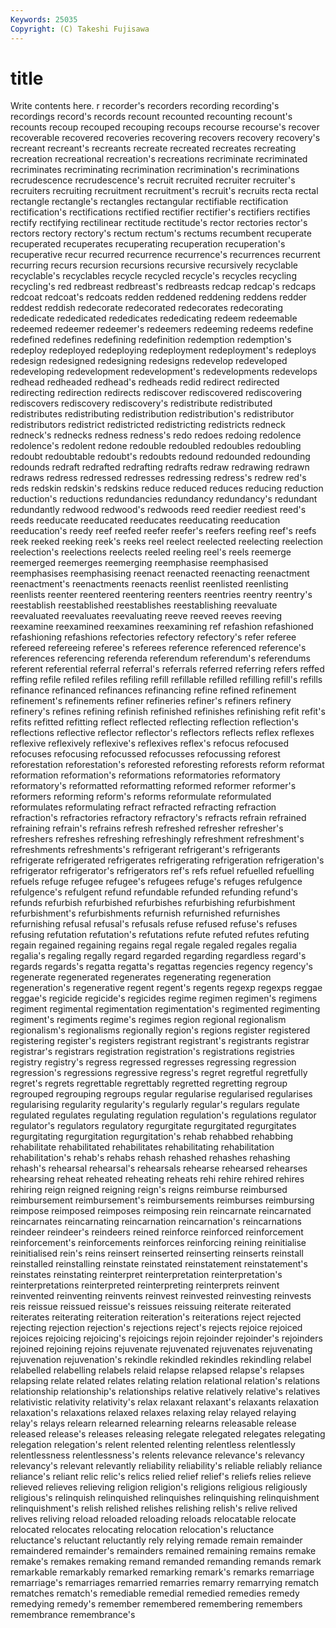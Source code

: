```yaml
---
Keywords: 25035 
Copyright: (C) Takeshi Fujisawa
---
```


# title

Write contents here.
r recorder's recorders recording
recording's recordings record's records recount recounted recounting recount's recounts recoup
recouped recouping recoups recourse recourse's recover recoverable recovered recoveries recovering
recovers recovery recovery's recreant recreant's recreants recreate recreated recreates recreating
recreation recreational recreation's recreations recriminate recriminated recriminates recriminating recrimination recrimination's
recriminations recrudescence recrudescence's recruit recruited recruiter recruiter's recruiters recruiting recruitment
recruitment's recruit's recruits recta rectal rectangle rectangle's rectangles rectangular rectifiable
rectification rectification's rectifications rectified rectifier rectifier's rectifiers rectifies rectify rectifying
rectilinear rectitude rectitude's rector rectories rector's rectors rectory rectory's rectum
rectum's rectums recumbent recuperate recuperated recuperates recuperating recuperation recuperation's recuperative
recur recurred recurrence recurrence's recurrences recurrent recurring recurs recursion recursions
recursive recursively recyclable recyclable's recyclables recycle recycled recycle's recycles recycling
recycling's red redbreast redbreast's redbreasts redcap redcap's redcaps redcoat redcoat's
redcoats redden reddened reddening reddens redder reddest reddish redecorate redecorated
redecorates redecorating rededicate rededicated rededicates rededicating redeem redeemable redeemed redeemer
redeemer's redeemers redeeming redeems redefine redefined redefines redefining redefinition redemption
redemption's redeploy redeployed redeploying redeployment redeployment's redeploys redesign redesigned redesigning
redesigns redevelop redeveloped redeveloping redevelopment redevelopment's redevelopments redevelops redhead redheaded
redhead's redheads redid redirect redirected redirecting redirection redirects rediscover rediscovered
rediscovering rediscovers rediscovery rediscovery's redistribute redistributed redistributes redistributing redistribution redistribution's
redistributor redistributors redistrict redistricted redistricting redistricts redneck redneck's rednecks redness
redness's redo redoes redoing redolence redolence's redolent redone redouble redoubled
redoubles redoubling redoubt redoubtable redoubt's redoubts redound redounded redounding redounds
redraft redrafted redrafting redrafts redraw redrawing redrawn redraws redress redressed
redresses redressing redress's redrew red's reds redskin redskin's redskins reduce
reduced reduces reducing reduction reduction's reductions redundancies redundancy redundancy's redundant
redundantly redwood redwood's redwoods reed reedier reediest reed's reeds reeducate
reeducated reeducates reeducating reeducation reeducation's reedy reef reefed reefer reefer's
reefers reefing reef's reefs reek reeked reeking reek's reeks reel
reelect reelected reelecting reelection reelection's reelections reelects reeled reeling reel's
reels reemerge reemerged reemerges reemerging reemphasise reemphasised reemphasises reemphasising reenact
reenacted reenacting reenactment reenactment's reenactments reenacts reenlist reenlisted reenlisting reenlists
reenter reentered reentering reenters reentries reentry reentry's reestablish reestablished reestablishes
reestablishing reevaluate reevaluated reevaluates reevaluating reeve reeved reeves reeving reexamine
reexamined reexamines reexamining ref refashion refashioned refashioning refashions refectories refectory
refectory's refer referee refereed refereeing referee's referees reference referenced reference's
references referencing referenda referendum referendum's referendums referent referential referral referral's
referrals referred referring refers reffed reffing refile refiled refiles refiling
refill refillable refilled refilling refill's refills refinance refinanced refinances refinancing
refine refined refinement refinement's refinements refiner refineries refiner's refiners refinery
refinery's refines refining refinish refinished refinishes refinishing refit refit's refits
refitted refitting reflect reflected reflecting reflection reflection's reflections reflective reflector
reflector's reflectors reflects reflex reflexes reflexive reflexively reflexive's reflexives reflex's
refocus refocused refocuses refocusing refocussed refocusses refocussing reforest reforestation reforestation's
reforested reforesting reforests reform reformat reformation reformation's reformations reformatories reformatory
reformatory's reformatted reformatting reformed reformer reformer's reformers reforming reform's reforms
reformulate reformulated reformulates reformulating refract refracted refracting refraction refraction's refractories
refractory refractory's refracts refrain refrained refraining refrain's refrains refresh refreshed
refresher refresher's refreshers refreshes refreshing refreshingly refreshment refreshment's refreshments refreshments's
refrigerant refrigerant's refrigerants refrigerate refrigerated refrigerates refrigerating refrigeration refrigeration's refrigerator
refrigerator's refrigerators ref's refs refuel refuelled refuelling refuels refuge refugee
refugee's refugees refuge's refuges refulgence refulgence's refulgent refund refundable refunded
refunding refund's refunds refurbish refurbished refurbishes refurbishing refurbishment refurbishment's refurbishments
refurnish refurnished refurnishes refurnishing refusal refusal's refusals refuse refused refuse's
refuses refusing refutation refutation's refutations refute refuted refutes refuting regain
regained regaining regains regal regale regaled regales regalia regalia's regaling
regally regard regarded regarding regardless regard's regards regards's regatta regatta's
regattas regencies regency regency's regenerate regenerated regenerates regenerating regeneration regeneration's
regenerative regent regent's regents regexp regexps reggae reggae's regicide regicide's
regicides regime regimen regimen's regimens regiment regimental regimentation regimentation's regimented
regimenting regiment's regiments regime's regimes region regional regionalism regionalism's regionalisms
regionally region's regions register registered registering register's registers registrant registrant's
registrants registrar registrar's registrars registration registration's registrations registries registry registry's
regress regressed regresses regressing regression regression's regressions regressive regress's regret
regretful regretfully regret's regrets regrettable regrettably regretted regretting regroup regrouped
regrouping regroups regular regularise regularised regularises regularising regularity regularity's regularly
regular's regulars regulate regulated regulates regulating regulation regulation's regulations regulator
regulator's regulators regulatory regurgitate regurgitated regurgitates regurgitating regurgitation regurgitation's rehab
rehabbed rehabbing rehabilitate rehabilitated rehabilitates rehabilitating rehabilitation rehabilitation's rehab's rehabs
rehash rehashed rehashes rehashing rehash's rehearsal rehearsal's rehearsals rehearse rehearsed
rehearses rehearsing reheat reheated reheating reheats rehi rehire rehired rehires
rehiring reign reigned reigning reign's reigns reimburse reimbursed reimbursement reimbursement's
reimbursements reimburses reimbursing reimpose reimposed reimposes reimposing rein reincarnate reincarnated
reincarnates reincarnating reincarnation reincarnation's reincarnations reindeer reindeer's reindeers reined reinforce
reinforced reinforcement reinforcement's reinforcements reinforces reinforcing reining reinitialise reinitialised rein's
reins reinsert reinserted reinserting reinserts reinstall reinstalled reinstalling reinstate reinstated
reinstatement reinstatement's reinstates reinstating reinterpret reinterpretation reinterpretation's reinterpretations reinterpreted reinterpreting
reinterprets reinvent reinvented reinventing reinvents reinvest reinvested reinvesting reinvests reis
reissue reissued reissue's reissues reissuing reiterate reiterated reiterates reiterating reiteration
reiteration's reiterations reject rejected rejecting rejection rejection's rejections reject's rejects
rejoice rejoiced rejoices rejoicing rejoicing's rejoicings rejoin rejoinder rejoinder's rejoinders
rejoined rejoining rejoins rejuvenate rejuvenated rejuvenates rejuvenating rejuvenation rejuvenation's rekindle
rekindled rekindles rekindling relabel relabelled relabelling relabels relaid relapse relapsed
relapse's relapses relapsing relate related relates relating relation relational relation's
relations relationship relationship's relationships relative relatively relative's relatives relativistic relativity
relativity's relax relaxant relaxant's relaxants relaxation relaxation's relaxations relaxed relaxes
relaxing relay relayed relaying relay's relays relearn relearned relearning relearns
releasable release released release's releases releasing relegate relegated relegates relegating
relegation relegation's relent relented relenting relentless relentlessly relentlessness relentlessness's relents
relevance relevance's relevancy relevancy's relevant relevantly reliability reliability's reliable reliably
reliance reliance's reliant relic relic's relics relied relief relief's reliefs
relies relieve relieved relieves relieving religion religion's religions religious religiously
religious's relinquish relinquished relinquishes relinquishing relinquishment relinquishment's relish relished relishes
relishing relish's relive relived relives reliving reload reloaded reloading reloads
relocatable relocate relocated relocates relocating relocation relocation's reluctance reluctance's reluctant
reluctantly rely relying remade remain remainder remaindered remainder's remainders remained
remaining remains remake remake's remakes remaking remand remanded remanding remands
remark remarkable remarkably remarked remarking remark's remarks remarriage remarriage's remarriages
remarried remarries remarry remarrying rematch rematches rematch's remediable remedial remedied
remedies remedy remedying remedy's remember remembered remembering remembers remembrance remembrance's
